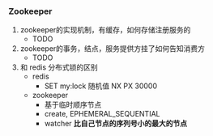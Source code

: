 ### Zookeeper
1. zookeeper的实现机制，有缓存，如何存储注册服务的
    - TODO
2. zookeeper的事务，结点，服务提供方挂了如何告知消费方
    - TODO
1. 和 redis 分布式锁的区别
    - redis
        - SET my:lock 随机值 NX PX 30000 
    - zookeeper
        - 基于临时顺序节点
        - create, EPHEMERAL_SEQUENTIAL
        - watcher **比自己节点的序列号小的最大的节点** 